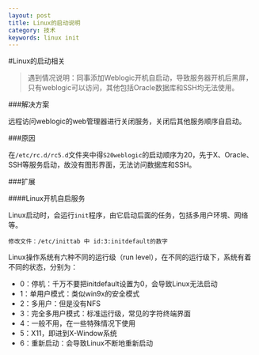 ```yaml
---
layout: post
title: Linux的启动说明
category: 技术
keywords: linux init
---
```


#Linux的启动相关

>遇到情况说明：同事添加Weblogic开机自启动，导致服务器开机后黑屏，只有weblogic可以访问，其他包括Oracle数据库和SSH均无法使用。

###解决方案

远程访问weblogic的web管理器进行关闭服务，关闭后其他服务顺序自启动。

###原因

在`/etc/rc.d/rc5.d`文件夹中得`S20weblogic`的启动顺序为20，先于X、Oracle、SSH等服务启动，故没有图形界面，无法访问数据库和SSH。

###扩展

####Linux开机自启服务

Linux启动时，会运行`init`程序，由它启动后面的任务，包括多用户环境、网络等。

	修改文件：/etc/inittab 中 id:3:initdefault的数字

Linux操作系统有六种不同的运行级（run level），在不同的运行级下，系统有着不同的状态，分别为：

* 0：停机：千万不要把initdefault设置为0，会导致Linux无法启动
* 1：单用户模式：类似win9x的安全模式
* 2：多用户：但是没有NFS
* 3：完全多用户模式：标准运行级，常见的字符终端界面
* 4：一般不用，在一些特殊情况下使用
* 5：X11，即进到X-Window系统
* 6：重新启动：会导致Linux不断地重新启动